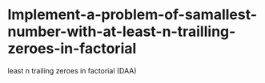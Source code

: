 # Implement-a-problem-of-samallest-number-with-at-least-n-trailling-zeroes-in-factorial
least n trailing zeroes in factorial (DAA)
